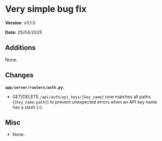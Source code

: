 # Very simple bug fix

**Version**: v0.1.0

**Date:** 25/04/2025

## Additions

None.

## Changes

**`app/server/routers/auth.py`**:

* GET/DELETE `/api/auth/api_keys/{key_name}` now matches all paths (`{key_name:path}`) to
  prevent unexpected errors when an API key name has a slash (`/`).

## Misc

* None.
